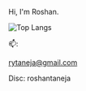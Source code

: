 Hi, I'm Roshan.
<!--
![](https://komarev.com/ghpvc/?username=daroshi11260&color=green&style=flat-square)

![Daroshi11260's GitHub stats](https://github-readme-stats.vercel.app/api?username=Daroshi11260&count_private=true&show_icons=true&theme=radical)
-->

![Top Langs](https://github-readme-stats-six-nu-35.vercel.app//api/top-langs/?username=roshantaneja&size_weight=0.5&count_weight=0.5&hide=html,css,cmake,makefile,C,pug,typescript&langs_count=10&layout=compact)


<!--
![Skills](https://skillicons.dev/icons?i=py,java,cpp,discord,bots,js,html,pug,css,mongo,aws,ps,pr,ae)
-->
📫: <p href="mailto:rytaneja@gmail.com">rytaneja@gmail.com</p>

Disc: roshantaneja
